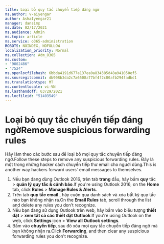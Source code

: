 ```yaml
---
title: Loại bỏ quy tắc chuyển tiếp đáng ngờ
ms.author: v-aiyengar
author: AshaIyengar21
manager: dansimp
ms.date: 02/17/2021
ms.audience: Admin
ms.topic: article
ms.service: o365-administration
ROBOTS: NOINDEX, NOFOLLOW
localization_priority: Normal
ms.collection: Adm_O365
ms.custom:
- "9002486"
- "7524"
ms.openlocfilehash: 6bbda4191d677a137ea0a834385d48a941050ef5
ms.sourcegitcommit: db908b3da2c7a6508a77bf4f2c80afb294fadbd1
ms.translationtype: MT
ms.contentlocale: vi-VN
ms.lasthandoff: 03/29/2021
ms.locfileid: "51403549"
---
```

# <a name="remove-suspicious-forwarding-rules"></a><span data-ttu-id="905f0-102">Loại bỏ quy tắc chuyển tiếp đáng ngờ</span><span class="sxs-lookup"><span data-stu-id="905f0-102">Remove suspicious forwarding rules</span></span>

<span data-ttu-id="905f0-103">Hãy làm theo các bước sau để loại bỏ mọi quy tắc chuyển tiếp đáng ngờ.</span><span class="sxs-lookup"><span data-stu-id="905f0-103">Follow these steps to remove any suspicious forwarding rules.</span></span> <span data-ttu-id="905f0-104">Đây là một trong những hacker cách chuyển tiếp thư email cho người dùng.</span><span class="sxs-lookup"><span data-stu-id="905f0-104">This is another way hackers forward users' email messages to themselves.</span></span>

1. <span data-ttu-id="905f0-105">Nếu bạn đang dùng Outlook 2016, trên tab **trang** đầu, hãy bấm **quy** tắc  >  **quản lý quy tắc & cảnh báo**.</span><span class="sxs-lookup"><span data-stu-id="905f0-105">If you're using Outlook 2016, on the **Home** tab, click **Rules** > **Manage Rules & Alerts**.</span></span> 
1. <span data-ttu-id="905f0-106">Trên tab **quy tắc email** , hãy cuộn qua danh sách và xóa bất kỳ quy tắc nào bạn không nhận ra.</span><span class="sxs-lookup"><span data-stu-id="905f0-106">On the **Email Rules** tab, scroll through the list and delete any rules you don't recognize.</span></span>
1. <span data-ttu-id="905f0-107">Nếu bạn đang sử dụng Outlook trên web, hãy bấm vào biểu tượng **thiết đặt** > **xem tất cả các thiết đặt Outlook**.</span><span class="sxs-lookup"><span data-stu-id="905f0-107">If you're using Outlook on the web, click **Settings** icon > **View all Outlook settings**.</span></span>
1. <span data-ttu-id="905f0-108">Bấm vào **chuyển tiếp**, sau đó xóa mọi quy tắc chuyển tiếp đáng ngờ mà bạn không nhận ra.</span><span class="sxs-lookup"><span data-stu-id="905f0-108">Click **Forwarding**, and then clear any suspicious forwarding rules you don't recognize.</span></span>
